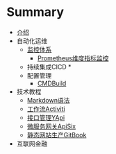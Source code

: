 # Summary

* [介绍](README.md)
* 自动化运维
  * [监控体系](doc/monitor_system/index.md)
    * [Prometheus维度指标监控](doc/monitor_system/prometheus/prometheus.md)
  * 持续集成CICD
    * 
  * 配置管理
    * [CMDBuild](doc/monitor_system/CICD/cmdbuild.md)
* 技术教程
  * [Markdown语法](doc/tech_tutorial/markdown.md)
  * [工作流Activiti](doc/tech_tutorial/workflow/activiti.md)
  * [接口管理YApi](doc/tech_tutorial/yapi.md)
  * [微服务网关ApiSix](doc/tech_tutorial/apisix.md)
  * [静态网站生产GitBook](doc/tech_tutorial/gitbook.md)
* 互联网金融
